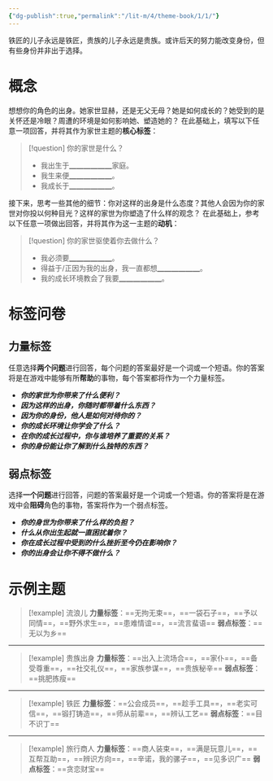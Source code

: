 ```yaml
---
{"dg-publish":true,"permalink":"/lit-m/4/theme-book/1/1/"}
---
```


铁匠的儿子永远是铁匠，贵族的儿子永远是贵族。或许后天的努力能改变身份，但有些身份并非出于选择。

# 概念
想想你的角色的出身。她家世显赫，还是无父无母？她是如何成长的？她受到的是关怀还是冷眼？周遭的环境是如何影响她、塑造她的？
在此基础上，填写以下任意一项回答，并将其作为家世主题的**核心标签**：
>[!question] 你的家世是什么？
>- 我出生于▁▁▁▁▁▁家庭。
>- 我生来便▁▁▁▁▁▁。
>- 我成长于▁▁▁▁▁▁。

接下来，思考一些其他的细节：你对这样的出身是什么态度？其他人会因为你的家世对你投以何种目光？这样的家世为你塑造了什么样的观念？
在此基础上，参考以下任意一项做出回答，并将其作为这一主题的**动机**：
>[!question] 你的家世驱使着你去做什么？
>- 我必须要▁▁▁▁▁▁。
>- 得益于/正因为我的出身，我一直都想▁▁▁▁▁▁。
>- 我的成长环境教会了我要▁▁▁▁▁▁。

# 标签问卷
## 力量标签
任意选择**两个问题**进行回答，每个问题的答案最好是一个词或一个短语。你的答案将是在游戏中能够有所**帮助**的事物，每个答案都将作为一个力量标签。

- ***你的家世为你带来了什么便利？***
- ***因为这样的出身，你随时都带着什么东西？***
- ***因为你的身份，他人是如何对待你的？***
- ***你的成长环境让你学会了什么？***
- ***在你的成长过程中，你与谁培养了重要的关系？***
- ***你的身份能让你了解到什么独特的东西？***

## 弱点标签
选择**一个问题**进行回答，问题的答案最好是一个词或一个短语。你的答案将是在游戏中会**阻碍**角色的事物，答案将作为一个弱点标签。

- ***你的身世为你带来了什么样的负担？***
- ***什么从你出生起就一直困扰着你？***
- ***你在成长过程中受到的什么挫折至今仍在影响你？***
- ***你的出身会让你不得不做什么？***

# 示例主题
>[!example] 流浪儿
>**力量标签**：==无拘无束==，==一袋石子==，==予以同情==，==野外求生==，==患难情谊==，==流言蜚语==
>**弱点标签**：==无以为乡==

---

>[!example] 贵族出身
>**力量标签**：==出入上流场合==，==家仆==，==备受尊重==，==社交礼仪==，==家族参谋==，==贵族秘辛==
>**弱点标签**：==挑肥拣瘦==

---

>[!example] 铁匠
>**力量标签**：==公会成员==，==趁手工具==，==老实可信==，==锻打铸造==，==师从前辈==，==辨认工艺==
>**弱点标签**：==目不识丁==

---

>[!example] 旅行商人
>**力量标签**：==商人装束==，==满是玩意儿==，==互帮互助==，==辨识方向==，==辛诺，我的骡子==，==见多识广==
>**弱点标签**：==贪恋财宝==

